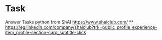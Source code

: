 # Task
Answer Tasks python from ShAI https://www.shaiclub.com/ ** https://eg.linkedin.com/company/shaiclub?trk=public_profile_experience-item_profile-section-card_subtitle-click
